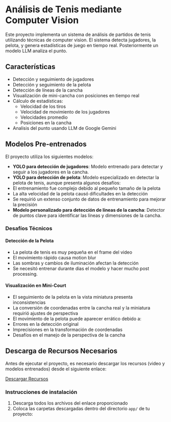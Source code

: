 # Análisis de Tenis mediante Computer Vision

Este proyecto implementa un sistema de análisis de partidos de tenis utilizando técnicas de computer vision. El sistema detecta jugadores, la pelota, y genera estadísticas de juego en tiempo real. Posteriormente un modelo LLM analiza el punto.

## Características

- Detección y seguimiento de jugadores
- Detección y seguimiento de la pelota
- Detección de líneas de la cancha
- Visualización de mini-cancha con posiciones en tiempo real
- Cálculo de estadísticas:
  - Velocidad de los tiros
  - Velocidad de movimiento de los jugadores
  - Velocidades promedio
  - Posiciones en la cancha
- Analisis del punto usando LLM de Google Gemini
  
## Modelos Pre-entrenados

El proyecto utiliza los siguientes modelos:

- **YOLO para detección de jugadores**: Modelo entrenado para detectar y seguir a los jugadores en la cancha.
- **YOLO para detección de pelota**: Modelo especializado en detectar la pelota de tenis, aunque presenta algunos desafíos:
 - El entrenamiento fue complejo debido al pequeño tamaño de la pelota
 - La alta velocidad de la pelota causó dificultades en la detección
 - Se requirió un extenso conjunto de datos de entrenamiento para mejorar la precisión
- **Modelo personalizado para detección de líneas de la cancha**: Detector de puntos clave para identificar las líneas y dimensiones de la cancha.

### Desafíos Técnicos

#### Detección de la Pelota
- La pelota de tenis es muy pequeña en el frame del video
- El movimiento rápido causa motion blur
- Las sombras y cambios de iluminación afectan la detección
- Se necesitó entrenar durante dias el modelo y hacer mucho post processing.

#### Visualización en Mini-Court
- El seguimiento de la pelota en la vista miniatura presenta inconsistencias
- La conversión de coordenadas entre la cancha real y la miniatura requirió ajustes de perspectiva
- El movimiento de la pelota puede aparecer errático debido a:
 - Errores en la detección original
 - Imprecisiones en la transformación de coordenadas
 - Desafíos en el manejo de la perspectiva de la cancha

## Descarga de Recursos Necesarios

Antes de ejecutar el proyecto, es necesario descargar los recursos (video y modelos entrenados) desde el siguiente enlace:

[Descargar Recursos](https://drive.google.com/drive/folders/1kXu_O8Yg2R90vxw_ddSkUSCTt5j_bmA6?usp=sharing)

### Instrucciones de instalación

1. Descarga todos los archivos del enlace proporcionado
2. Coloca las carpetas descargadas dentro del directorio `app/` de tu proyecto:
